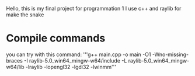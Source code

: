 Hello, this is my final project for programmation 1
I use c++ and raylib for make the snake
# Compile commands
you can try with this command:
'''g++ main.cpp -o main -O1 -Wno-missing-braces -I raylib-5.0_win64_mingw-w64/include -L raylib-5.0_win64_mingw-w64/lib -lraylib -lopengl32 -lgdi32 -lwinmm'''
